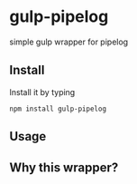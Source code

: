 # gulp-pipelog
simple gulp wrapper for pipelog

## Install
Install it by typing

```
npm install gulp-pipelog
```

## Usage

## Why this wrapper?